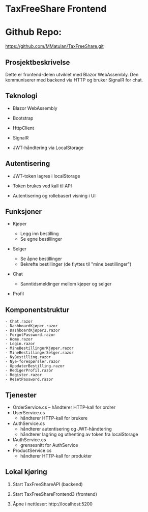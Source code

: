 ﻿# TaxFreeShare Frontend
# Github Repo:
https://github.com/MMatulan/TaxFreeShare.git

## Prosjektbeskrivelse
Dette er frontend-delen utviklet med Blazor WebAssembly. 
Den kommuniserer med backend via HTTP og bruker SignalR for chat.

## Teknologi

 - Blazor WebAssembly

 - Bootstrap

- HttpClient

 - SignalR

 - JWT-håndtering via LocalStorage

## Autentisering
 - JWT-token lagres i localStorage

 - Token brukes ved kall til API

 - Autentisering og rollebasert visning i UI

## Funksjoner
 - Kjøper
   - Legg inn bestilling
   - Se egne bestillinger

 - Selger
   - Se åpne bestillinger
   - Bekrefte bestillinger (de flyttes til "mine bestillinger")

 - Chat
   - Sanntidsmeldinger mellom kjøper og selger

 - Profil

## Komponentstruktur

    - Chat.razor
    - DashboardKjøper.razor
    - DashboardKjøper2.razor
    - ForgotPassword.razor
    - Home.razor
    - Login.razor
    - MineBestillingerKjøper.razor
    - MineBestillingerSelger.razor
    - NyBestilling.razor
    - Nye-forespørsler.razor
    - OppdaterBestilling.razor
    - RedigerProfil.razor
    - Register.razor
    - ResetPassword.razor

## Tjenester
 - OrderService.cs 
    – håndterer HTTP-kall for ordrer
 - UserService.cs
   - håndterer HTTP-kall for brukere
 - AuthService.cs
   - håndterer autentisering og JWT-håndtering
   - håndterer lagring og uthenting av token fra localStorage
 - IAuthService.cs
   - grensesnitt for AuthService
 - ProductService.cs
   - håndterer HTTP-kall for produkter

## Lokal kjøring
1. Start TaxFreeShareAPI (backend)

2. Start TaxFreeShareFrontend3 (frontend)

3. Åpne i nettleser: http://localhost:5200

